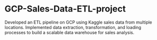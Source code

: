 # GCP-Sales-Data-ETL-project
Developed an ETL pipeline on GCP using Kaggle sales data from multiple locations. Implemented data extraction, transformation, and loading processes to build a scalable data warehouse for sales analysis.
